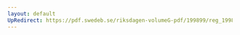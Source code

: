 ```yaml
---
layout: default
UpRedirect: https://pdf.swedeb.se/riksdagen-volumeG-pdf/199899/reg_199899/reg_199899_0190.pdf
---
```

